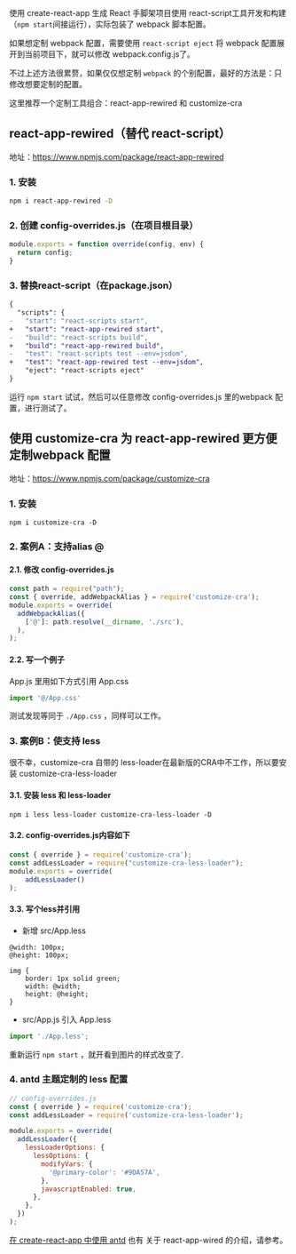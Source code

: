 使用 create-react-app 生成 React 手脚架项目使用 react-script工具开发和构建（`npm start`间接运行），实际包装了 webpack 脚本配置。

如果想定制 webpack 配置，需要使用  `react-script eject` 将 webpack 配置展开到当前项目下，就可以修改 webpack.config.js了。 

不过上述方法很累赘，如果仅仅想定制 `webpack` 的个别配置，最好的方法是：只修改想要定制的配置。

这里推荐一个定制工具组合：react-app-rewired 和 customize-cra

## react-app-rewired（替代 react-script）

地址：https://www.npmjs.com/package/react-app-rewired

### 1. 安装
```bash
npm i react-app-rewired -D
```
### 2. 创建 config-overrides.js（在项目根目录）

```javascript
module.exports = function override(config, env) {
  return config;
}
```
### 3. 替换react-script（在package.json）

```diff
{
  "scripts": {
-   "start": "react-scripts start",
+   "start": "react-app-rewired start",
-   "build": "react-scripts build",
+   "build": "react-app-rewired build",
-   "test": "react-scripts test --env=jsdom",
+   "test": "react-app-rewired test --env=jsdom",
    "eject": "react-scripts eject"
}
```
运行 `npm start` 试试，然后可以任意修改 config-overrides.js 里的webpack 配置，进行测试了。

## 使用 customize-cra 为 react-app-rewired 更方便定制webpack 配置

地址：https://www.npmjs.com/package/customize-cra

### 1. 安装
```
npm i customize-cra -D
```

### 2. 案例A：支持alias @

#### 2.1. 修改  config-overrides.js

```js
const path = require("path");
const { override, addWebpackAlias } = require('customize-cra');
module.exports = override(
  addWebpackAlias({
    ['@']: path.resolve(__dirname, './src'),
  ),
);
```

#### 2.2. 写一个例子

App.js 里用如下方式引用 App.css

```javascript
import '@/App.css'
```

测试发现等同于 `./App.css` ，同样可以工作。

### 3. 案例B：使支持 less

很不幸，customize-cra 自带的 less-loader在最新版的CRA中不工作，所以要安装 customize-cra-less-loader

#### 3.1. 安装 less 和 less-loader

```
npm i less less-loader customize-cra-less-loader -D
```

#### 3.2. config-overrides.js内容如下

```javascript
const { override } = require('customize-cra');
const addLessLoader = require("customize-cra-less-loader");
module.exports = override(
    addLessLoader()
);
```

#### 3.3. 写个less并引用

* 新增 src/App.less
```less
@width: 100px;
@height: 100px;

img {
    border: 1px solid green;
    width: @width;
    height: @height;
}
```

* src/App.js 引入 App.less

```javascript
import './App.less';
```

重新运行 `npm start` ，就开看到图片的样式改变了.

### 4. antd 主题定制的 less 配置
```javascript
// config-overrides.js
const { override } = require('customize-cra');
const addLessLoader = require('customize-cra-less-loader');

module.exports = override(
  addLessLoader({
    lessLoaderOptions: {
      lessOptions: {
        modifyVars: {
          '@primary-color': '#9DA57A',
        },
        javascriptEnabled: true,
      },
    },
  })
);
```

[在 create-react-app 中使用 antd](https://ant.design/docs/react/use-with-create-react-app-cn) 也有 关于 react-app-wired 的介绍，请参考。